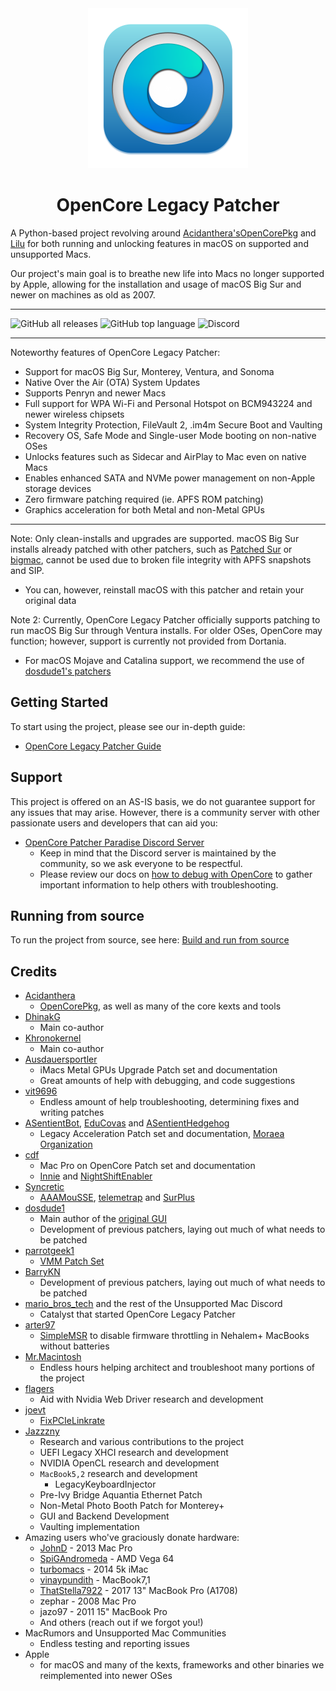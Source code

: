 <div align="center">
             <img src="images/OC-Patcher.png" alt="OpenCore Patcher Logo" width="256" />
             <h1>OpenCore Legacy Patcher</h1>
</div>

A Python-based project revolving around [Acidanthera's](https://github.com/acidanthera)[OpenCorePkg](https://github.com/acidanthera/OpenCorePkg) and [Lilu](https://github.com/acidanthera/Lilu) for both running and unlocking features in macOS on supported and unsupported Macs.

Our project's main goal is to breathe new life into Macs no longer supported by Apple, allowing for the installation and usage of macOS Big Sur and newer on machines as old as 2007.

----------

![GitHub all releases](https://img.shields.io/github/downloads/dortania/OpenCore-Legacy-Patcher/total?color=white&style=plastic) ![GitHub top language](https://img.shields.io/github/languages/top/dortania/OpenCore-Legacy-Patcher?color=4B8BBE&style=plastic) ![Discord](https://img.shields.io/discord/417165963327176704?color=7289da&label=discord&style=plastic)

----------

Noteworthy features of OpenCore Legacy Patcher:

* Support for macOS Big Sur, Monterey, Ventura, and Sonoma
* Native Over the Air (OTA) System Updates
* Supports Penryn and newer Macs
* Full support for WPA Wi-Fi and Personal Hotspot on BCM943224 and newer wireless chipsets
* System Integrity Protection, FileVault 2, .im4m Secure Boot and Vaulting
* Recovery OS, Safe Mode and Single-user Mode booting on non-native OSes
* Unlocks features such as Sidecar and AirPlay to Mac even on native Macs
* Enables enhanced SATA and NVMe power management on non-Apple storage devices
* Zero firmware patching required (ie. APFS ROM patching)
* Graphics acceleration for both Metal and non-Metal GPUs

----------

Note: Only clean-installs and upgrades are supported. macOS Big Sur installs already patched with other patchers, such as [Patched Sur](https://github.com/BenSova/Patched-Sur) or [bigmac](https://github.com/StarPlayrX/bigmac), cannot be used due to broken file integrity with APFS snapshots and SIP.

* You can, however, reinstall macOS with this patcher and retain your original data

Note 2: Currently, OpenCore Legacy Patcher officially supports patching to run macOS Big Sur through Ventura installs. For older OSes, OpenCore may function; however, support is currently not provided from Dortania.

* For macOS Mojave and Catalina support, we recommend the use of [dosdude1's patchers](http://dosdude1.com)

## Getting Started

To start using the project, please see our in-depth guide:

* [OpenCore Legacy Patcher Guide](https://dortania.github.io/OpenCore-Legacy-Patcher/)

## Support

This project is offered on an AS-IS basis, we do not guarantee support for any issues that may arise. However, there is a community server with other passionate users and developers that can aid you:

* [OpenCore Patcher Paradise Discord Server](https://discord.gg/rqdPgH8xSN)
  * Keep in mind that the Discord server is maintained by the community, so we ask everyone to be respectful.
  * Please review our docs on [how to debug with OpenCore](https://dortania.github.io/OpenCore-Legacy-Patcher/DEBUG.html) to gather important information to help others with troubleshooting.

## Running from source

To run the project from source, see here: [Build and run from source](./SOURCE.md)

## Credits

* [Acidanthera](https://github.com/Acidanthera)
  * [OpenCorePkg](https://github.com/acidanthera/OpenCorePkg), as well as many of the core kexts and tools
* [DhinakG](https://github.com/DhinakG)
  * Main co-author
* [Khronokernel](https://github.com/Khronokernel)
  * Main co-author
* [Ausdauersportler](https://github.com/Ausdauersportler)
  * iMacs Metal GPUs Upgrade Patch set and documentation
  * Great amounts of help with debugging, and code suggestions
* [vit9696](https://github.com/vit9696)
  * Endless amount of help troubleshooting, determining fixes and writing patches
* [ASentientBot](https://github.com/ASentientBot), [EduCovas](https://github.com/educovas) and [ASentientHedgehog](https://github.com/moosethegoose2213)
  * Legacy Acceleration Patch set and documentation, [Moraea Organization](https://github.com/moraea)
* [cdf](https://github.com/cdf)
  * Mac Pro on OpenCore Patch set and documentation
  * [Innie](https://github.com/cdf/Innie) and [NightShiftEnabler](https://github.com/cdf/NightShiftEnabler)
* [Syncretic](https://forums.macrumors.com/members/syncretic.1173816/)
  * [AAAMouSSE](https://forums.macrumors.com/threads/mp3-1-others-sse-4-2-emulation-to-enable-amd-metal-driver.2206682/), [telemetrap](https://forums.macrumors.com/threads/mp3-1-others-sse-4-2-emulation-to-enable-amd-metal-driver.2206682/post-28447707) and [SurPlus](https://github.com/reenigneorcim/SurPlus)
* [dosdude1](https://github.com/dosdude1)
  * Main author of the [original GUI](https://github.com/dortania/OCLP-GUI)
  * Development of previous patchers, laying out much of what needs to be patched
* [parrotgeek1](https://github.com/parrotgeek1)
  * [VMM Patch Set](https://github.com/dortania/OpenCore-Legacy-Patcher/blob/4a8f61a01da72b38a4b2250386cc4b497a31a839/payloads/Config/config.plist#L1222-L1281)
* [BarryKN](https://github.com/BarryKN)
  * Development of previous patchers, laying out much of what needs to be patched
* [mario_bros_tech](https://github.com/mariobrostech) and the rest of the Unsupported Mac Discord
  * Catalyst that started OpenCore Legacy Patcher
* [arter97](https://github.com/arter97/)
  * [SimpleMSR](https://github.com/arter97/SimpleMSR/) to disable firmware throttling in Nehalem+ MacBooks without batteries
* [Mr.Macintosh](https://mrmacintosh.com)
  * Endless hours helping architect and troubleshoot many portions of the project
* [flagers](https://github.com/flagersgit)
  * Aid with Nvidia Web Driver research and development
* [joevt](https://github.com/joevt)
  * [FixPCIeLinkrate](https://github.com/joevt/joevtApps)
* [Jazzzny](https://github.com/Jazzzny)
  * Research and various contributions to the project
  * UEFI Legacy XHCI research and development
  * NVIDIA OpenCL research and development
  * `MacBook5,2` research and development
    * LegacyKeyboardInjector
  * Pre-Ivy Bridge Aquantia Ethernet Patch
  * Non-Metal Photo Booth Patch for Monterey+
  * GUI and Backend Development
  * Vaulting implementation
* Amazing users who've graciously donate hardware:
  * [JohnD](https://forums.macrumors.com/members/johnd.53633/) - 2013 Mac Pro
  * [SpiGAndromeda](https://github.com/SpiGAndromeda) - AMD Vega 64
  * [turbomacs](https://github.com/turbomacs) - 2014 5k iMac
  * [vinaypundith](https://forums.macrumors.com/members/vinaypundith.1212357/) - MacBook7,1
   * [ThatStella7922](https://github.com/ThatStella7922) - 2017 13" MacBook Pro (A1708)
  * zephar - 2008 Mac Pro
  * jazo97 - 2011 15" MacBook Pro
  * And others (reach out if we forgot you!)
* MacRumors and Unsupported Mac Communities
  * Endless testing and reporting issues
* Apple
  * for macOS and many of the kexts, frameworks and other binaries we reimplemented into newer OSes
